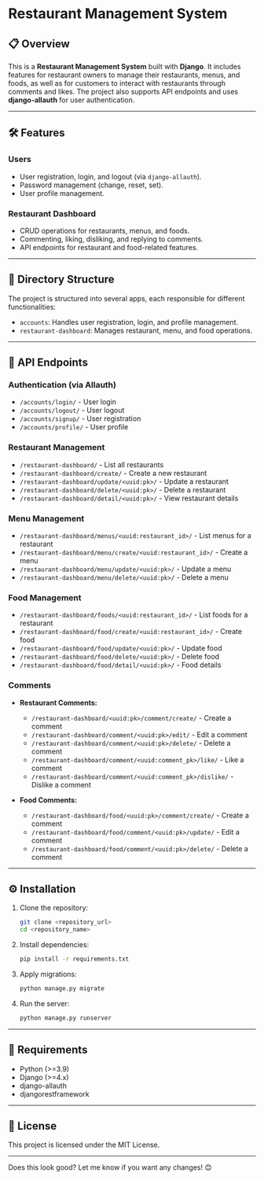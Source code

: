 # Restaurant Management System

## 📋 Overview  
This is a **Restaurant Management System** built with **Django**. It includes features for restaurant owners to manage their restaurants, menus, and foods, as well as for customers to interact with restaurants through comments and likes. The project also supports API endpoints and uses **django-allauth** for user authentication.

---

## 🛠️ Features  

### Users  
- User registration, login, and logout (via `django-allauth`).
- Password management (change, reset, set).
- User profile management.
  
### Restaurant Dashboard  
- CRUD operations for restaurants, menus, and foods.
- Commenting, liking, disliking, and replying to comments.
- API endpoints for restaurant and food-related features.

---

## 📂 Directory Structure  
The project is structured into several apps, each responsible for different functionalities:  

- `accounts`: Handles user registration, login, and profile management.  
- `restaurant-dashboard`: Manages restaurant, menu, and food operations.  

---

## 🚀 API Endpoints  

### Authentication (via Allauth)  
- `/accounts/login/` - User login  
- `/accounts/logout/` - User logout  
- `/accounts/signup/` - User registration  
- `/accounts/profile/` - User profile  

### Restaurant Management  
- `/restaurant-dashboard/` - List all restaurants  
- `/restaurant-dashboard/create/` - Create a new restaurant  
- `/restaurant-dashboard/update/<uuid:pk>/` - Update a restaurant  
- `/restaurant-dashboard/delete/<uuid:pk>/` - Delete a restaurant  
- `/restaurant-dashboard/detail/<uuid:pk>/` - View restaurant details  

### Menu Management  
- `/restaurant-dashboard/menus/<uuid:restaurant_id>/` - List menus for a restaurant  
- `/restaurant-dashboard/menu/create/<uuid:restaurant_id>/` - Create a menu  
- `/restaurant-dashboard/menu/update/<uuid:pk>/` - Update a menu  
- `/restaurant-dashboard/menu/delete/<uuid:pk>/` - Delete a menu  

### Food Management  
- `/restaurant-dashboard/foods/<uuid:restaurant_id>/` - List foods for a restaurant  
- `/restaurant-dashboard/food/create/<uuid:restaurant_id>/` - Create food  
- `/restaurant-dashboard/food/update/<uuid:pk>/` - Update food  
- `/restaurant-dashboard/food/delete/<uuid:pk>/` - Delete food  
- `/restaurant-dashboard/food/detail/<uuid:pk>/` - Food details  

### Comments  
- **Restaurant Comments:**  
  - `/restaurant-dashboard/<uuid:pk>/comment/create/` - Create a comment  
  - `/restaurant-dashboard/comment/<uuid:pk>/edit/` - Edit a comment  
  - `/restaurant-dashboard/comment/<uuid:pk>/delete/` - Delete a comment  
  - `/restaurant-dashboard/comment/<uuid:comment_pk>/like/` - Like a comment  
  - `/restaurant-dashboard/comment/<uuid:comment_pk>/dislike/` - Dislike a comment  

- **Food Comments:**  
  - `/restaurant-dashboard/food/<uuid:pk>/comment/create/` - Create a comment  
  - `/restaurant-dashboard/food/comment/<uuid:pk>/update/` - Edit a comment  
  - `/restaurant-dashboard/food/comment/<uuid:pk>/delete/` - Delete a comment  

---

## ⚙️ Installation  

1. Clone the repository:  
   ```bash
   git clone <repository_url>
   cd <repository_name>
   ```
2. Install dependencies:  
   ```bash
   pip install -r requirements.txt
   ```
3. Apply migrations:  
   ```bash
   python manage.py migrate
   ```
4. Run the server:  
   ```bash
   python manage.py runserver
   ```

---

## 📌 Requirements  

- Python (>=3.9)  
- Django (>=4.x)  
- django-allauth  
- djangorestframework  

---

## 📜 License  
This project is licensed under the MIT License.  

---

Does this look good? Let me know if you want any changes! 😊